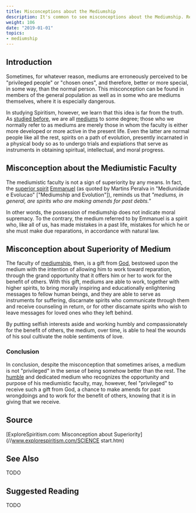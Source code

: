 ```yaml
---
title: Misconceptions about the Mediumship
description: It's common to see misconceptions about the Mediumship. Read and know more.
weight: 106
date: "2019-01-01"
topics:
- mediumship
---
```


## Introduction
Sometimes, for whatever reason, mediums are erroneously perceived to be "privileged people" or "chosen ones", and therefore,
better or more special, in some way, than the normal person. This misconception can be found in members of the general 
population as well as in some who are mediums themselves, where it is especially dangerous.  

In studying Spiritism, however, we learn that this idea is far from the truth.
As [studied before](../), we are all [mediums](../who-is-medium) to some degree; those who we normally refer to as mediums are merely 
those in whom the faculty is either more developed or more active in the present life.  Even the latter are normal people like all the rest,
spirits on a path of evolution, presently incarnated in a physical body so as to undergo trials and expiations that serve as 
instruments in obtaining spiritual, intellectual, and moral progress. 

## Misconception about the Mediumistic Faculty
The mediumistic faculty is not a sign of superiority by any means.
In fact, the [superior spirit](/about/superior-spirits) [Emmanuel](/bio/emmanuel) (as quoted by Martins Peralva in "Mediunidade e Evolucao" ["Mediumship and Evolution"]), 
reminds us that _"mediums, in general, are spirits who are making amends for past debts."_  

In other words, the possession of mediumship does not indicate moral supremacy. To the contrary, the medium referred to by Emmanuel is a spirit who,
like all of us, has made mistakes in a past life, mistakes for which he or she must make due reparations, in accordance with natural law.

## Misconception about Superiority of Medium
The faculty of [mediumship](/spiritism/mediumship), then, is a gift from [God](/about/god), bestowed upon the medium with the intention of allowing him to work toward reparation, through the grand opportunity that it offers him or her to work for the benefit of others.  With this gift, mediums are able to work, together with higher spirits, to bring morally inspiring and educationally enlightening messages to fellow human beings, and they are able to serve as instruments for suffering, discarnate spirits who communicate through them and receive counseling in return, or for other discarnate spirits who wish to leave messages for loved ones who they left behind.

By putting selfish interests aside and working humbly and compassionately for the benefit of others, the medium, 
over time, is able to heal the wounds of his soul cultivate the noble sentiments of love.

### Conclusion
In conclusion, despite the misconception that sometimes arises, a medium is not "privileged" in the sense 
of being somehow better than the rest.  The [humble](/virtues/humility) and dedicated medium who recognizes 
the opportunity and purpose of his mediumistic faculty, may, however, feel "privileged" to receive such a gift from God,
a chance to make amends for past wrongdoings and to work for the benefit of others, knowing that it is in giving that we receive.  


## Source
[ExploreSpiritism.com: Misconception about Superiority](//www.explorespiritism.com/SCIENCE start.htm)

## See Also
TODO


## Suggested Reading
TODO

